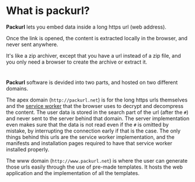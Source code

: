 # What is packurl?

**Packurl** lets you embed data inside a long https url (web address).

Once the link is opened, the content is extracted locally in the browser, and never sent anywhere.

It's like a zip archiver, except that you have a url instead of a zip file, and you only need a browser to create the archive or extract it.

#

**Packurl** software is devided into two parts, and hosted on two different domains.

The apex domain (`http://packurl.net`) is for the long https urls themselves and the [service worker](https://web.dev/learn/pwa/service-workers/) that the browser uses to decrypt and decompress the content. The user data is stored in the search part of the url (after the `#`) and never sent to the server behind that domain. The server implementation even makes sure that the data is not read even if the `#` is omitted by mistake, by interrupting the connection early if that is the case. The only things behind this urls are the service worker implementation, and the manifests and installation pages required to have that service worker installed properly.

The www domain (`http://www.packurl.net`) is where the user can generate those urls easily through the use of pre-made templates. It hosts the web application and the implementation of all the templates.
